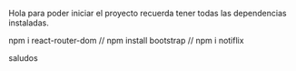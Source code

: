 Hola para poder iniciar el proyecto recuerda tener todas las dependencias instaladas.

npm i react-router-dom //
npm install bootstrap //
npm i notiflix

saludos
